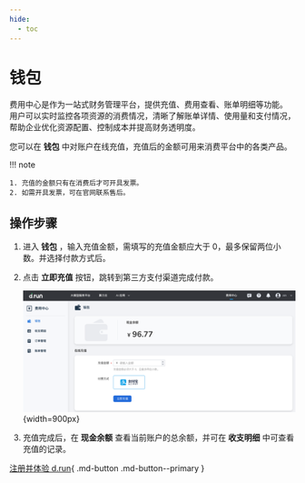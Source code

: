 ```yaml
---
hide:
  - toc
---
```


# 钱包

费用中心是作为一站式财务管理平台，提供充值、费用查看、账单明细等功能。
用户可以实时监控各项资源的消费情况，清晰了解账单详情、使用量和支付情况，
帮助企业优化资源配置、控制成本并提高财务透明度。

您可以在 **钱包** 中对账户在线充值，充值后的金额可用来消费平台中的各类产品。

!!! note

    1. 充值的金额只有在消费后才可开具发票。
    2. 如需开具发票，可在官网联系售后。

## 操作步骤

1. 进入 **钱包** ，输入充值金额，需填写的充值金额应大于 0，最多保留两位小数。并选择付款方式后。

2. 点击 **立即充值** 按钮，跳转到第三方支付渠道完成付款。

    ![charge](images/charge.png){width=900px}

3. 充值完成后，在 **现金余额** 查看当前账户的总余额，并可在 **收支明细** 中可查看充值的记录。

[注册并体验 d.run](https://console.d.run/){ .md-button .md-button--primary }

